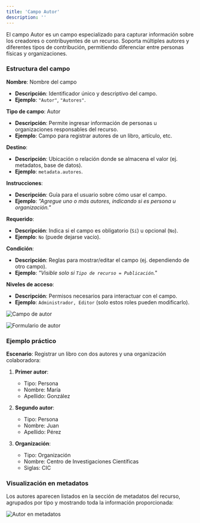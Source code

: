 ```yaml
---
title: 'Campo Autor'
description: ''
---
```


El campo Autor es un campo especializado para capturar información sobre los creadores o contribuyentes de un recurso. Soporta múltiples autores y diferentes tipos de contribución, permitiendo diferenciar entre personas físicas y organizaciones.

### Estructura del campo
**Nombre**: Nombre del campo  
- **Descripción**: Identificador único y descriptivo del campo.  
- **Ejemplo**: `"Autor"`, `"Autores"`.

**Tipo de campo**: Autor  
- **Descripción**: Permite ingresar información de personas u organizaciones responsables del recurso.  
- **Ejemplo**: Campo para registrar autores de un libro, artículo, etc.

**Destino**:  
- **Descripción**: Ubicación o relación donde se almacena el valor (ej. metadatos, base de datos).  
- **Ejemplo**: `metadata.autores`.

**Instrucciones**:  
- **Descripción**: Guía para el usuario sobre cómo usar el campo.  
- **Ejemplo**: *"Agregue uno o más autores, indicando si es persona u organización."*

**Requerido**:  
- **Descripción**: Indica si el campo es obligatorio (`Sí`) u opcional (`No`).  
- **Ejemplo**: `No` (puede dejarse vacío).

**Condición**:  
- **Descripción**: Reglas para mostrar/editar el campo (ej. dependiendo de otro campo).  
- **Ejemplo**: *"Visible solo si `Tipo de recurso = Publicación`."*

**Niveles de acceso**:  
- **Descripción**: Permisos necesarios para interactuar con el campo.  
- **Ejemplo**: `Administrador, Editor` (solo estos roles pueden modificarlo).

![Campo de autor](/archihub.github.io/imagenes/campoAuthor.png)

![Formulario de autor](/archihub.github.io/imagenes/autor-form.png)

### Ejemplo práctico
**Escenario**: Registrar un libro con dos autores y una organización colaboradora:

1. **Primer autor**:
   - Tipo: Persona
   - Nombre: María
   - Apellido: González

2. **Segundo autor**:
   - Tipo: Persona
   - Nombre: Juan
   - Apellido: Pérez

3. **Organización**:
   - Tipo: Organización
   - Nombre: Centro de Investigaciones Científicas
   - Siglas: CIC

### Visualización en metadatos
Los autores aparecen listados en la sección de metadatos del recurso, agrupados por tipo y mostrando toda la información proporcionada:

![Autor en metadatos](/archihub.github.io/imagenes/autor-metadatos.png) 